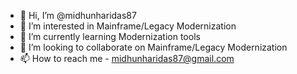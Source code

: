 - 👋 Hi, I’m @midhunharidas87
- 👀 I’m interested in Mainframe/Legacy Modernization
- 🌱 I’m currently learning Modernization tools
- 💞️ I’m looking to collaborate on Mainframe/Legacy Modernization
- 📫 How to reach me - midhunharidas87@gmail.com

<!---
midhunharidas87/midhunharidas87 is a ✨ special ✨ repository because its `README.md` (this file) appears on your GitHub profile.
You can click the Preview link to take a look at your changes.
--->
